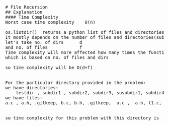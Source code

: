 <pre>

# File Recursion
## Explanation
#### Time Complexity
Worst case time complexity    O(n)

os.listdir()  returns a python list of files and directories  
It mostly depends on the number of files and directories(subdirectories included) available under searched  directory  
let's take no. of dirs      d  
and no. of files            f  
Time complexity will more affected how many times the functions runs  
which is based on no. of files and dirs  
  
so time complexity will be O(d+f)  


For the particular directory provided in the problem:  
we have directories:  
    testdir , subdir1 , subdir2, subdir3, susubdir1, subdir4 , subdir5    total = 7  
we have files:  
a.c , a.h, .gitkeep, b.c, b.h, .gitkeep,  a.c ,  a.h, t1.c, t1.h          total = 10  
  

so time complexity for this problem with this directory is     O(7 + 10) = O(17)


</pre>
